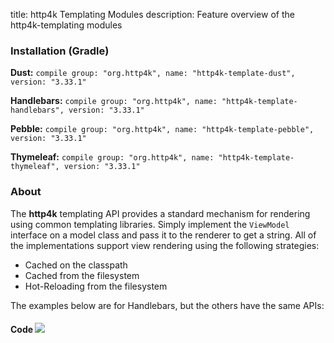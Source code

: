 title: http4k Templating Modules
description: Feature overview of the http4k-templating modules

### Installation (Gradle)
**Dust:** ```compile group: "org.http4k", name: "http4k-template-dust", version: "3.33.1"```

**Handlebars:** ```compile group: "org.http4k", name: "http4k-template-handlebars", version: "3.33.1"```

**Pebble:** ```compile group: "org.http4k", name: "http4k-template-pebble", version: "3.33.1"```

**Thymeleaf:** ```compile group: "org.http4k", name: "http4k-template-thymeleaf", version: "3.33.1"```

### About
The **http4k** templating API provides a standard mechanism for rendering using common templating libraries. Simply implement the `ViewModel` interface on a model class and pass it to the renderer to get a string. All of the implementations support view rendering using the following strategies:

* Cached on the classpath
* Cached from the filesystem
* Hot-Reloading from the filesystem

The examples below are for Handlebars, but the others have the same APIs:

#### Code  [<img class="octocat" src="/img/octocat-32.png"/>](https://github.com/http4k/http4k/blob/master/src/docs/guide/modules/templating/example.kt)

 <script src="https://gist-it.appspot.com/https://github.com/http4k/http4k/blob/master/src/docs/guide/modules/templating/example.kt"></script>
